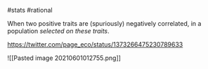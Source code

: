 
#stats #rational

When two positive traits are (spuriously) negatively correlated, in a population *selected on these traits*.

https://twitter.com/page_eco/status/1373266475230789633

![[Pasted image 20210601012755.png]]
